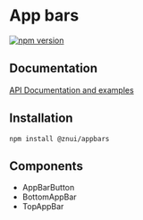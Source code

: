 # App bars
[![npm version](https://badge.fury.io/js/@znui%2Fappbarssvg)](https://badge.fury.io/js/@znui%2Fappbars)

## Documentation
[API Documentation and examples](https://ui.zation.ru/)

## Installation

```
npm install @znui/appbars
```

## Components

- AppBarButton
- BottomAppBar
- TopAppBar